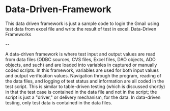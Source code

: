 # Data-Driven-Framework
This data driven framework is just a sample code to login the Gmail using test data from excel file and write the result of test in excel.
Data-Driven Frameworks

--

A data-driven framework is where test input and output values are read from data files (ODBC sources, CVS files, Excel files, DAO objects, ADO objects, and such) and are loaded into variables in captured or manually coded scripts. In this framework, variables are used for both input values and output verification values. Navigation through the program, reading of the data files, and logging of test status and information are all coded in the test script. This is similar to table-driven testing (which is discussed shortly) in that the test case is contained in the data file and not in the script; the script is just a "driver," or delivery mechanism, for the data. In data-driven testing, only test data is contained in the data files.
